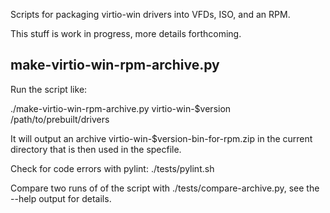Scripts for packaging virtio-win drivers into VFDs, ISO, and an RPM.

This stuff is work in progress, more details forthcoming.


make-virtio-win-rpm-archive.py
------------------------------

Run the script like:

  ./make-virtio-win-rpm-archive.py virtio-win-$version /path/to/prebuilt/drivers

It will output an archive virtio-win-$version-bin-for-rpm.zip in the current
directory that is then used in the specfile.

Check for code errors with pylint: ./tests/pylint.sh

Compare two runs of of the script with ./tests/compare-archive.py, see the
--help output for details.
